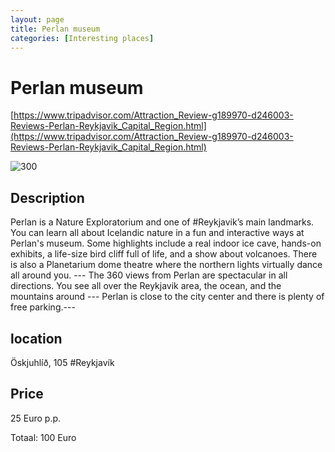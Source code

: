 ```yaml
--- 
layout: page
title: Perlan museum 
categories: [Interesting places] 
---
```

# Perlan museum
[https://www.tripadvisor.com/Attraction_Review-g189970-d246003-Reviews-Perlan-Reykjavik_Capital_Region.html](https://www.tripadvisor.com/Attraction_Review-g189970-d246003-Reviews-Perlan-Reykjavik_Capital_Region.html)

![300](https://dynamic-media-cdn.tripadvisor.com/media/photo-o/12/40/6b/79/perlan-wonders-of-iceland.jpg?w=1200&h=-1&s=1)

## Description
Perlan is a Nature Exploratorium and one of #Reykjavik’s main landmarks. You can learn all about Icelandic nature in a fun and interactive ways at Perlan's museum. Some highlights include a real indoor ice cave, hands-on exhibits, a life-size bird cliff full of life, and a show about volcanoes. There is also a Planetarium dome theatre where the northern lights virtually dance all around you. --- The 360 views from Perlan are spectacular in all directions. You see all over the Reykjavik area, the ocean, and the mountains around --- Perlan is close to the city center and there is plenty of free parking.---

## location
Öskjuhlíð, 105 #Reykjavík

## Price
25 Euro p.p.

Totaal: 100 Euro
